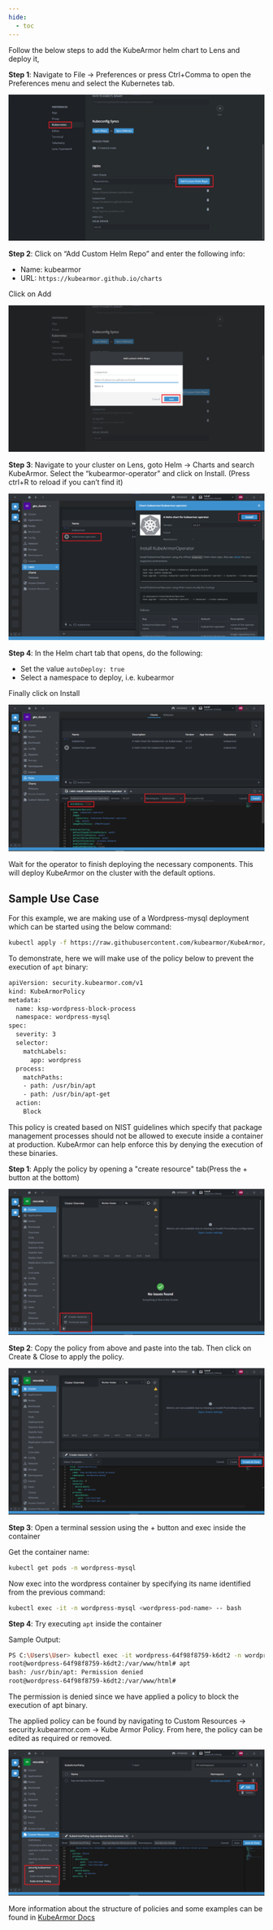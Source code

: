 ```yaml
---
hide:
  - toc
---
```


Follow the below steps to add the KubeArmor helm chart to Lens and deploy it,

**Step 1**: Navigate to File → Preferences or press Ctrl+Comma to open the Preferences menu and select the Kubernetes tab.

![](images/lens/lens-0.png)

**Step 2**: Click on “Add Custom Helm Repo” and enter the following info:

- Name: kubearmor
- URL: ```https://kubearmor.github.io/charts```

Click on Add

![](images/lens/lens-ka-1.png)

**Step 3**: Navigate to your cluster on Lens, goto Helm → Charts and search KubeArmor. Select the “kubearmor-operator” and click on Install. (Press ctrl+R to reload if you can’t find it)

![](images/lens/lens-ka-2.png)

**Step 4**: In the Helm chart tab that opens, do the following:

- Set the value ```autoDeploy: true```
- Select a namespace to deploy, i.e. kubearmor

Finally click on Install

![](images/lens/lens-ka-3.png)

Wait for the operator to finish deploying the necessary components. This will deploy KubeArmor on the cluster with the default options.

## Sample Use Case

For this example, we are making use of a Wordpress-mysql deployment which can be started using the below command:

```sh
kubectl apply -f https://raw.githubusercontent.com/kubearmor/KubeArmor/main/examples/wordpress-mysql/wordpress-mysql-deployment.yaml
```

To demonstrate, here we will make use of the policy below to prevent the execution of ```apt``` binary:

```sh
apiVersion: security.kubearmor.com/v1
kind: KubeArmorPolicy
metadata:
  name: ksp-wordpress-block-process
  namespace: wordpress-mysql
spec:
  severity: 3
  selector:
    matchLabels:
      app: wordpress
  process:
    matchPaths:
    - path: /usr/bin/apt
    - path: /usr/bin/apt-get
  action:
    Block
```
This policy is created based on NIST guidelines which specify that package management processes should not be allowed to execute inside a container at production. KubeArmor can help enforce this by denying the execution of these binaries.

**Step 1**: Apply the policy by opening a "create resource" tab(Press the + button at the bottom)

![](images/lens/lens-ka-4.png)

**Step 2**: Copy the policy from above and paste into the tab. Then click on Create & Close to apply the policy.

![](images/lens/lens-ka-5.png)

**Step 3**: Open a terminal session using the + button and exec inside the container

Get the container name:
```sh
kubectl get pods -n wordpress-mysql
```
Now exec into the wordpress container by specifying its name identified from the previous command:
```sh
kubectl exec -it -n wordpress-mysql <wordpress-pod-name> -- bash
```
**Step 4**: Try executing ```apt``` inside the container

Sample Output:
```sh
PS C:\Users\User> kubectl exec -it wordpress-64f98f8759-k6dt2 -n wordpress-mysql -- bash
root@wordpress-64f98f8759-k6dt2:/var/www/html# apt
bash: /usr/bin/apt: Permission denied
root@wordpress-64f98f8759-k6dt2:/var/www/html#
```

The permission is denied since we have applied a policy to block the execution of apt binary.

The applied policy can be found by navigating to Custom Resources → security.kubearmor.com → Kube Armor Policy. From here, the policy can be edited as required or removed.

![](images/lens/lens-ka-6.png)

More information about the structure of policies and some examples can be found in <a href="https://docs.kubearmor.io/kubearmor/documentation/security_policy_specification" target="_blank">KubeArmor Docs</a>